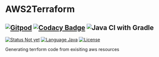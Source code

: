 # AWS2Terraform

[![Gitpod](https://img.shields.io/badge/build-Gitpod-green.svg)](https://gitpod.io/#https://github.com/anthunt/AWS2Terraform)
[![Codacy Badge](https://api.codacy.com/project/badge/Grade/5fdf04c61e1e4ec087c5778aab631114)](https://app.codacy.com/manual/anthunt01/AWS2Terraform?utm_source=github.com&utm_medium=referral&utm_content=anthunt/AWS2Terraform&utm_campaign=Badge_Grade_Dashboard)
![Java CI with Gradle](https://github.com/anthunt/AWS2Terraform/workflows/Java%20CI%20with%20Gradle/badge.svg)
--
[![Status Not yet](https://img.shields.io/badge/Status-NotYet-yellow.svg)](#)
[![Language Java](https://img.shields.io/badge/Language-Java-orange.svg)](#)
[![License](https://img.shields.io/badge/License-Apache%202-blue.svg)](LICENSE)

Generating terrform code from exisiting aws resources
